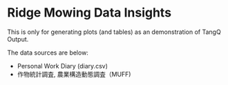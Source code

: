 # Ridge Mowing Data Insights

This is only for generating plots (and tables) as an demonstration of TangQ Output.

The data sources are below:
- Personal Work Diary (diary.csv)
- 作物統計調査, 農業構造動態調査（MUFF)
